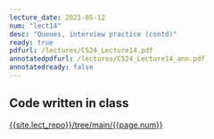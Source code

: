 ```yaml
---
lecture_date: 2021-05-12
num: "lect14"
desc: "Queues, interview practice (contd)"
ready: true
pdfurl: /lectures/CS24_Lecture14.pdf
annotatedpdfurl: /lectures/CS24_Lecture14_ann.pdf
annotatedready: false
---
```


## Code written in class

[{{site.lect_repo}}/tree/main/{{page.num}}]({{site.lect_repo}}/tree/main/{{page.num}})

